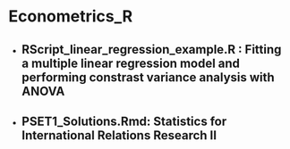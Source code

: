 # Econometrics_R
  - ## RScript_linear_regression_example.R : Fitting a multiple linear regression model and performing constrast variance analysis with ANOVA
  - ## PSET1_Solutions.Rmd: Statistics for International Relations Research II
